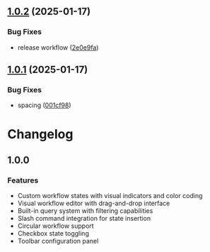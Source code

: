 ## [1.0.2](https://github.com/AlonX2/BetterWorkflow/compare/v1.0.1...v1.0.2) (2025-01-17)


### Bug Fixes

* release workflow ([2e0e9fa](https://github.com/AlonX2/BetterWorkflow/commit/2e0e9fa1bf264de92c7e30b9294ab1c3a11327f3))

## [1.0.1](https://github.com/AlonX2/BetterWorkflow/compare/v1.0.0...v1.0.1) (2025-01-17)


### Bug Fixes

* spacing ([001cf98](https://github.com/AlonX2/BetterWorkflow/commit/001cf9852bb3a0ea17a1d3690174f8eec14ddaf2))

# Changelog

## 1.0.0

### Features
- Custom workflow states with visual indicators and color coding
- Visual workflow editor with drag-and-drop interface
- Built-in query system with filtering capabilities
- Slash command integration for state insertion
- Circular workflow support
- Checkbox state toggling
- Toolbar configuration panel

